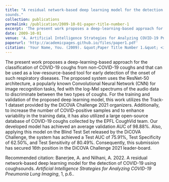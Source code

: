 ```yaml
---
title: "A residual network-based deep learning model for the detection of COVID-19 using cough
sounds."
collection: publications
permalink: /publication/2009-10-01-paper-title-number-1
excerpt: 'The present work proposes a deep-learning-based approach for the classification of COVID-19 coughs from non-COVID-19 coughs and that can be used as a low-resource-based tool for early detection of the onset of such respiratory diseases. The proposed system uses the ResNet-50 architecture, a popularly known Convolutional Neural Network (CNN) for image recognition tasks, fed with the log-Mel spectrums of the audio data to discriminate between the two types of coughs. For the training and validation of the proposed deep learning model, this work utilizes the Track-1 dataset provided by the DiCOVA Challenge 2021 organizers. Additionally, to increase the number of COVID-positive samples and to enhance variability in the training data, it has also utilized a large open-source database of COVID-19 coughs collected by the EPFL CoughVid team. Our developed model has achieved an average validation AUC of 98.88%. Also, applying this model on the Blind Test Set released by the DiCOVA Challenge, the system has achieved a Test AUC of 75.91%, Test Specificity of 62.50%, and Test Sensitivity of 80.49%. Consequently, this submission has secured 16th position in the DiCOVA Challenge 2021 leader-board.'
date: 2009-10-01
venue: 'A. Artificial Intelligence Strategies for Analyzing COVID-19 Pneumonia Lung Imaging, Volume 1'
paperurl: 'http://academicpages.github.io/files/paper1.pdf'
citation: 'Your Name, You. (2009). &quot;Paper Title Number 1.&quot; <i>Journal 1</i>. 1(1).'
---
```

The present work proposes a deep-learning-based approach for the classification of COVID-19 coughs from non-COVID-19 coughs and that can be used as a low-resource-based tool for early detection of the onset of such respiratory diseases. The proposed system uses the ResNet-50 architecture, a popularly known Convolutional Neural Network (CNN) for image recognition tasks, fed with the log-Mel spectrums of the audio data to discriminate between the two types of coughs. For the training and validation of the proposed deep learning model, this work utilizes the Track-1 dataset provided by the DiCOVA Challenge 2021 organizers. Additionally, to increase the number of COVID-positive samples and to enhance variability in the training data, it has also utilized a large open-source database of COVID-19 coughs collected by the EPFL CoughVid team. Our developed model has achieved an average validation AUC of 98.88%. Also, applying this model on the Blind Test Set released by the DiCOVA Challenge, the system has achieved a Test AUC of 75.91%, Test Specificity of 62.50%, and Test Sensitivity of 80.49%. Consequently, this submission has secured 16th position in the DiCOVA Challenge 2021 leader-board.

<!-- [Download paper here](http://academicpages.github.io/files/paper1.pdf) -->

Recommended citation: Banerjee, A. and Nilhani, A. 2022. A residual network-based deep learning model for the detection of COVID-19 using coughsounds. <i>Artificial Intelligence Strategies for Analyzing COVID-19 Pneumonia Lung Imaging</i>, 1, p.6..
